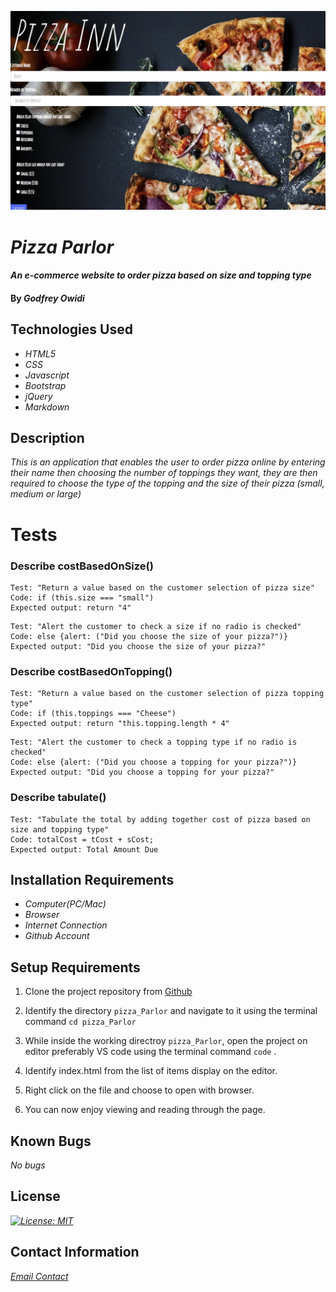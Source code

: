 ![alt image](/images/README.jpg)
# _Pizza Parlor_

#### _An e-commerce website to order pizza based on size and topping type_

#### By _**Godfrey Owidi**_

## Technologies Used

* _HTML5_
* _CSS_
* _Javascript_
* _Bootstrap_
* _jQuery_
* _Markdown_

## Description

_This is an application that enables the user to order pizza online by entering their name then choosing the number of toppings they want, they are then required to choose the type of the topping and the size of their pizza (small, medium or large)_

# Tests

### Describe costBasedOnSize()

```
Test: "Return a value based on the customer selection of pizza size"
Code: if (this.size === "small")
Expected output: return "4"
```

```
Test: "Alert the customer to check a size if no radio is checked"
Code: else {alert: ("Did you choose the size of your pizza?")}
Expected output: "Did you choose the size of your pizza?"
```
### Describe costBasedOnTopping()

```
Test: "Return a value based on the customer selection of pizza topping type"
Code: if (this.toppings === "Cheese")
Expected output: return "this.topping.length * 4"
```
```
Test: "Alert the customer to check a topping type if no radio is checked"
Code: else {alert: ("Did you choose a topping for your pizza?")}
Expected output: "Did you choose a topping for your pizza?"
```

### Describe tabulate()

```
Test: "Tabulate the total by adding together cost of pizza based on size and topping type"
Code: totalCost = tCost + sCost;
Expected output: Total Amount Due
```

## Installation Requirements

* _Computer(PC/Mac)_
* _Browser_
* _Internet Connection_
* _Github Account_

## Setup Requirements

1. Clone the project repository from [Github](https://github.com/godfreyowidi/Pizza_Parlor)

2. Identify the directory ``pizza_Parlor`` and navigate to it using the terminal command ``cd pizza_Parlor``

3. While inside the working directroy ``pizza_Parlor``, open the project on editor preferably VS code using the terminal command ``code`` .

4. Identify index.html from the list of items display on the editor.

5. Right click on the file and choose to open with browser.

6. You can now enjoy viewing and reading through the page.

## Known Bugs

_No bugs_

## License

_[![License: MIT](https://img.shields.io/badge/License-MIT-yellow.svg)](https://opensource.org/licenses/MIT)_

## Contact Information

_[Email Contact](godfreyowiidi@gmail.com)_
